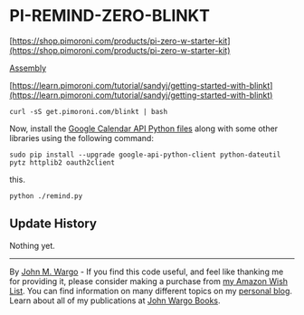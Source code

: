 PI-REMIND-ZERO-BLINKT
=====================

[https://shop.pimoroni.com/products/pi-zero-w-starter-kit](https://shop.pimoroni.com/products/pi-zero-w-starter-kit)

[Assembly](https://learn.pimoroni.com/tutorial/sandyj/pibow-zero-assembly)

[https://learn.pimoroni.com/tutorial/sandyj/getting-started-with-blinkt](https://learn.pimoroni.com/tutorial/sandyj/getting-started-with-blinkt)


	curl -sS get.pimoroni.com/blinkt | bash

Now, install the [Google Calendar API Python files](https://developers.google.com/api-client-library/python/start/installation) along with some other libraries using the following command:

    sudo pip install --upgrade google-api-python-client python-dateutil pytz httplib2 oauth2client

this.

	python ./remind.py


## Update History

Nothing yet.

***
By [John M. Wargo](http://www.johnwargo.com) - If you find this code useful, and feel like thanking me for providing it, please consider making a purchase from [my Amazon Wish List](https://amzn.com/w/1WI6AAUKPT5P9). You can find information on many different topics on my [personal blog](http://www.johnwargo.com). Learn about all of my publications at [John Wargo Books](http://www.johnwargobooks.com). 